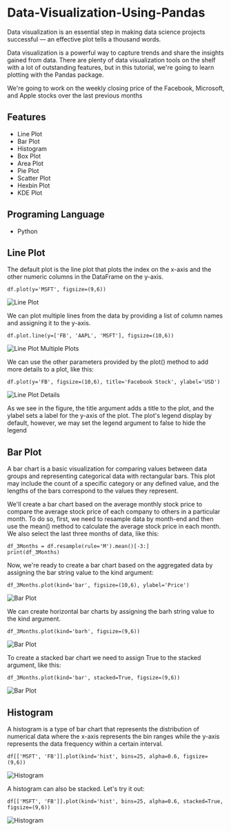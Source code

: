 
# Data-Visualization-Using-Pandas 

Data visualization is an essential step in making data science projects successful — an effective plot tells a thousand words. 

Data visualization is a powerful way to capture trends and share the insights gained from data. There are plenty of data visualization tools on the shelf with a lot of outstanding features, but in this tutorial, we're going to learn plotting with the Pandas package.

We're going to work on the weekly closing price of the Facebook, Microsoft, and Apple stocks over the last previous months


## Features

- Line Plot
- Bar Plot
- Histogram
- Box Plot
- Area Plot
- Pie Plot
- Scatter Plot
- Hexbin Plot
- KDE Plot

## Programing Language
- Python
## Line Plot

The default plot is the line plot that plots the index on the x-axis and the other numeric columns in the DataFrame on the y-axis.

```
df.plot(y='MSFT', figsize=(9,6))
```

![Line Plot](https://github.com/SulemanMughal/Data-Visualization-Using-Pandas/blob/main/name.png)


We can plot multiple lines from the data by providing a list of column names and assigning it to the y-axis.

```
df.plot.line(y=['FB', 'AAPL', 'MSFT'], figsize=(10,6))
```

![Line Plot Multiple Plots](https://github.com/SulemanMughal/Data-Visualization-Using-Pandas/blob/main/name-1.png)

We can use the other parameters provided by the plot() method to add more details to a plot, like this:

```
df.plot(y='FB', figsize=(10,6), title='Facebook Stock', ylabel='USD')
```

![Line Plot Details](https://github.com/SulemanMughal/Data-Visualization-Using-Pandas/blob/main/name-2.png)

As we see in the figure, the title argument adds a title to the plot, and the ylabel sets a label for the y-axis of the plot. The plot's legend display by default, however, we may set the legend argument to false to hide the legend
## Bar Plot

A bar chart is a basic visualization for comparing values between data groups and representing categorical data with rectangular bars. This plot may include the count of a specific category or any defined value, and the lengths of the bars correspond to the values they represent.


We'll create a bar chart based on the average monthly stock price to compare the average stock price of each company to others in a particular month. To do so, first, we need to resample data by month-end and then use the mean() method to calculate the average stock price in each month. We also select the last three months of data, like this:

```
df_3Months = df.resample(rule='M').mean()[-3:]
print(df_3Months)
```

Now, we're ready to create a bar chart based on the aggregated data by assigning the bar string value to the kind argument:

```
df_3Months.plot(kind='bar', figsize=(10,6), ylabel='Price')
```

![Bar Plot](https://github.com/SulemanMughal/Data-Visualization-Using-Pandas/blob/main/name-3.png)

We can create horizontal bar charts by assigning the barh string value to the kind argument.

```
df_3Months.plot(kind='barh', figsize=(9,6))
```

![Bar Plot](https://github.com/SulemanMughal/Data-Visualization-Using-Pandas/blob/main/name-20.png)

To create a stacked bar chart we need to assign True to the stacked argument, like this:

```
df_3Months.plot(kind='bar', stacked=True, figsize=(9,6))
```

![Bar Plot](https://github.com/SulemanMughal/Data-Visualization-Using-Pandas/blob/main/name-4.png)

## Histogram

A histogram is a type of bar chart that represents the distribution of numerical data where the x-axis represents the bin ranges while the y-axis represents the data frequency within a certain interval. 
```
df[['MSFT', 'FB']].plot(kind='hist', bins=25, alpha=0.6, figsize=(9,6))
```
![Histogram](https://github.com/SulemanMughal/Data-Visualization-Using-Pandas/blob/main/name-21.png)

A histogram can also be stacked. Let's try it out:
```
df[['MSFT', 'FB']].plot(kind='hist', bins=25, alpha=0.6, stacked=True, figsize=(9,6))
```
![Histogram](https://github.com/SulemanMughal/Data-Visualization-Using-Pandas/blob/main/name-6.png)
